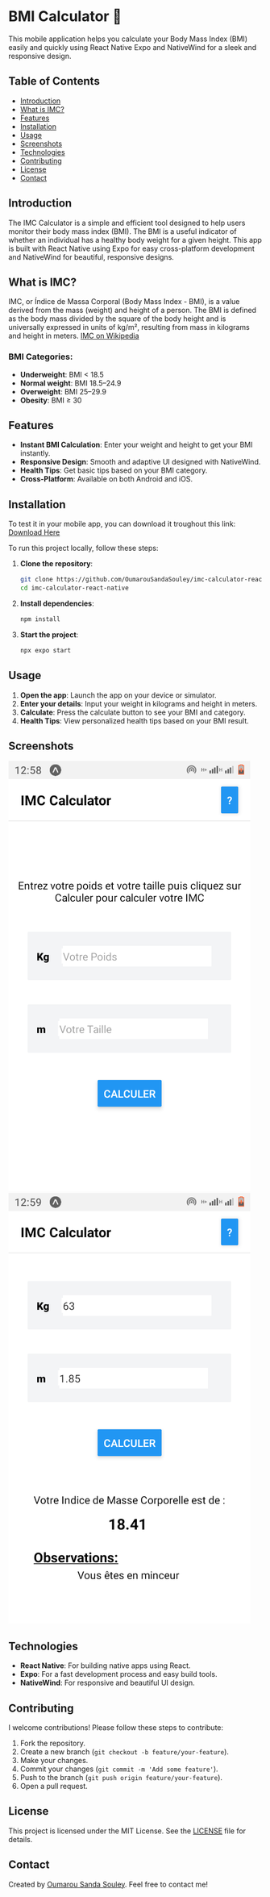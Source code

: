 # BMI Calculator 📱

This mobile application helps you calculate your Body Mass Index (BMI) easily and quickly using React Native Expo and NativeWind for a sleek and responsive design.

## Table of Contents

- [Introduction](#introduction)
- [What is IMC?](#what-is-imc)
- [Features](#features)
- [Installation](#installation)
- [Usage](#usage)
- [Screenshots](#screenshots)
- [Technologies](#technologies)
- [Contributing](#contributing)
- [License](#license)
- [Contact](#contact)

## Introduction

The IMC Calculator is a simple and efficient tool designed to help users monitor their body mass index (BMI). The BMI is a useful indicator of whether an individual has a healthy body weight for a given height. This app is built with React Native using Expo for easy cross-platform development and NativeWind for beautiful, responsive designs.

## What is IMC?

IMC, or Índice de Massa Corporal (Body Mass Index - BMI), is a value derived from the mass (weight) and height of a person. The BMI is defined as the body mass divided by the square of the body height and is universally expressed in units of kg/m², resulting from mass in kilograms and height in meters.
[IMC on Wikipedia](https://fr.wikipedia.org/wiki/Indice_de_masse_corporelle#:~:text=L'indice%20de%20masse%20corporelle,appel%C3%A9%20l'indice%20de%20Quetelet.)

### BMI Categories:

- **Underweight**: BMI < 18.5
- **Normal weight**: BMI 18.5–24.9
- **Overweight**: BMI 25–29.9
- **Obesity**: BMI ≥ 30

## Features

- **Instant BMI Calculation**: Enter your weight and height to get your BMI instantly.
- **Responsive Design**: Smooth and adaptive UI designed with NativeWind.
- **Health Tips**: Get basic tips based on your BMI category.
- **Cross-Platform**: Available on both Android and iOS.

## Installation

To test it in your mobile app, you can download it troughout this link: [Download Here](https://expo.dev/artifacts/eas/pkkRzBZ5w1Goj6RPiwjy71.apk)

To run this project locally, follow these steps:

1. **Clone the repository**:
   ```bash
   git clone https://github.com/OumarouSandaSouley/imc-calculator-react-native.git
   cd imc-calculator-react-native
   ```

2. **Install dependencies**:
   ```bash
   npm install
   ```

3. **Start the project**:
   ```bash
   npx expo start
   ```

## Usage

1. **Open the app**: Launch the app on your device or simulator.
2. **Enter your details**: Input your weight in kilograms and height in meters.
3. **Calculate**: Press the calculate button to see your BMI and category.
4. **Health Tips**: View personalized health tips based on your BMI result.

## Screenshots

![Home Screen](./screenshots/home.png)
![Result Screen](./screenshots/result.png)

## Technologies

- **React Native**: For building native apps using React.
- **Expo**: For a fast development process and easy build tools.
- **NativeWind**: For responsive and beautiful UI design.

## Contributing

I welcome contributions! Please follow these steps to contribute:

1. Fork the repository.
2. Create a new branch (`git checkout -b feature/your-feature`).
3. Make your changes.
4. Commit your changes (`git commit -m 'Add some feature'`).
5. Push to the branch (`git push origin feature/your-feature`).
6. Open a pull request.

## License

This project is licensed under the MIT License. See the [LICENSE](./LICENSE) file for details.

## Contact

Created by [Oumarou Sanda Souley](https://github.com/OumarouSandaSouley). Feel free to contact me!

